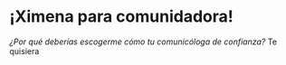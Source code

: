 # ¡Ximena para comunidadora!
*¿Por qué deberías escogerme cómo tu comunicóloga de confianza?* 
Te quisiera 
